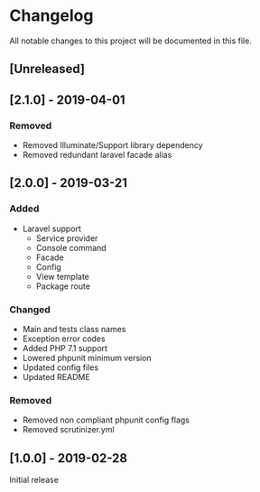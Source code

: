 # Changelog
All notable changes to this project will be documented in this file.

## [Unreleased]

## [2.1.0] - 2019-04-01

### Removed
- Removed Illuminate/Support library dependency
- Removed redundant laravel facade alias

## [2.0.0] - 2019-03-21

### Added
- Laravel support
  - Service provider
  - Console command
  - Facade
  - Config
  - View template
  - Package route

### Changed
- Main and tests class names
- Exception error codes
- Added PHP 7.1 support
- Lowered phpunit minimum version
- Updated config files
- Updated README

### Removed
- Removed non compliant phpunit config flags
- Removed scrutinizer.yml

## [1.0.0] - 2019-02-28

Initial release
